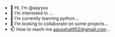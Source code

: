 - 👋 Hi, I’m @aayyus
- 👀 I’m interested in ...
- 🌱 I’m currently learning python...
- 💞️ I’m looking to collaborate on some projects...
- 📫 How to reach me aayushat902@gmail.com...

<!---
aayyus/aayyus is a ✨ special ✨ repository because its `README.md` (this file) appears on your GitHub profile.
You can click the Preview link to take a look at your changes.
--->
